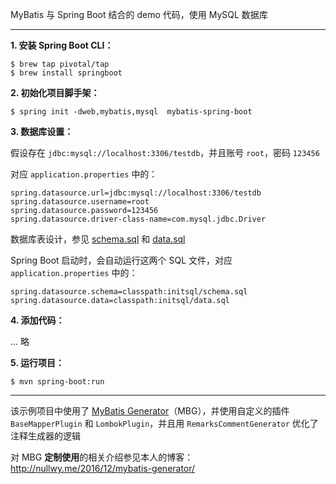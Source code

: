 MyBatis 与 Spring Boot 结合的 demo 代码，使用 MySQL 数据库

---

**1. 安装 Spring Boot CLI：**

```
$ brew tap pivotal/tap
$ brew install springboot
```

**2. 初始化项目脚手架：**

```
$ spring init -dweb,mybatis,mysql  mybatis-spring-boot
```

**3. 数据库设置：**

假设存在 `jdbc:mysql://localhost:3306/testdb`，并且账号 `root`，密码 `123456`

对应 `application.properties` 中的：

```
spring.datasource.url=jdbc:mysql://localhost:3306/testdb
spring.datasource.username=root
spring.datasource.password=123456
spring.datasource.driver-class-name=com.mysql.jdbc.Driver
```

数据库表设计，参见 [schema.sql](https://github.com/yulewei/mybatis-spring-boot-demo/blob/master/src/main/resources/initsql/schema.sql) 和 [data.sql](https://github.com/yulewei/mybatis-spring-boot-demo/blob/master/src/main/resources/initsql/data.sql)

Spring Boot 启动时，会自动运行这两个 SQL 文件，对应 `application.properties` 中的：

```
spring.datasource.schema=classpath:initsql/schema.sql
spring.datasource.data=classpath:initsql/data.sql
```


**4. 添加代码：**

... 略

**5. 运行项目：**

```
$ mvn spring-boot:run
```

---

该示例项目中使用了 [MyBatis Generator](http://www.mybatis.org/generator/)（MBG），并使用自定义的插件 `BaseMapperPlugin` 和 `LombokPlugin`，并且用 `RemarksCommentGenerator` 优化了注释生成器的逻辑


对 MBG **定制使用**的相关介绍参见本人的博客：<http://nullwy.me/2016/12/mybatis-generator/>